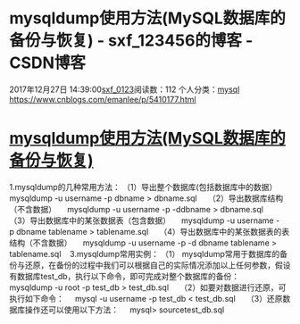 # mysqldump使用方法(MySQL数据库的备份与恢复) - sxf_123456的博客 - CSDN博客
2017年12月27日 14:39:00[sxf_0123](https://me.csdn.net/sxf_123456)阅读数：112
个人分类：[mysql](https://blog.csdn.net/sxf_123456/article/category/7122238)
https://www.cnblogs.com/emanlee/p/5410177.html
# [mysqldump使用方法(MySQL数据库的备份与恢复)](http://www.cnblogs.com/emanlee/p/5410177.html)
1.mysqldump的几种常用方法：
（1）导出整个数据库(包括数据库中的数据）
    mysqldump -u username -p dbname >
 dbname.sql    
（2）导出数据库结构（不含数据）
    mysqldump -u username -p -ddbname >
 dbname.sql    
（3）导出数据库中的某张数据表（包含数据）
    mysqldump -u username -p dbname tablename >
 tablename.sql    
（4）导出数据库中的某张数据表的表结构（不含数据）
    mysqldump -u username -p -d dbname tablename >
 tablename.sql   
3.mysqldump常用实例：
（1） mysqldump常用于数据库的备份与还原，在备份的过程中我们可以根据自己的实际情况添加以上任何参数，假设有数据库test_db，执行以下命令，即可完成对整个数据库的备份：
    mysqldump -u root -p test_db > test_db.sql    
（2）如要对数据进行还原，可执行如下命令：
    mysql -u username -p test_db < test_db.sql    
（3）还原数据库操作还可以使用以下方法：
    mysql> sourcetest_db.sql   
